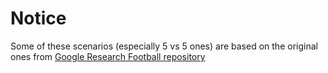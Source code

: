 # Notice
Some of these scenarios (especially 5 vs 5 ones) are based on the original ones from [Google Research Football repository](https://github.com/google-research/football.git)
